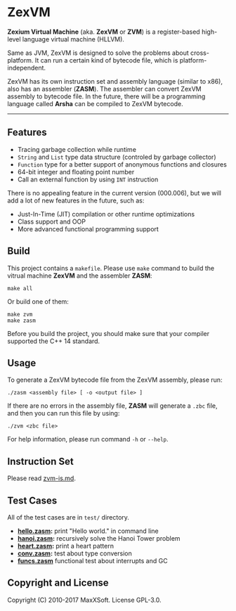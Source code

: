 # ZexVM

**Zexium Virtual Machine** (aka. **ZexVM** or **ZVM**) is a register-based high-level language virtual machine (HLLVM). 

Same as JVM, ZexVM is designed to solve the problems about cross-platform. It can run a certain kind of bytecode file, which is platform-independent. 

ZexVM has its own instruction set and assembly language (similar to x86), also has an assembler (**ZASM**). The assembler can convert ZexVM assembly to bytecode file. In the future, there will be a programming language called **Arsha** can be compiled to ZexVM bytecode. 

---

## Features

- Tracing garbage collection while runtime
- `String` and `List` type data structure (controled by garbage collector)
- `Function` type for a better support of anonymous functions and closures
- 64-bit integer and floating point number
- Call an external function by using `INT` instruction

There is no appealing feature in the current version (000.006), but we will add a lot of new features in the future, such as: 

- Just-In-Time (JIT) compilation or other runtime optimizations
- Class support and OOP
- More advanced functional programming support

## Build

This project contains a `makefile`. Please use `make` command to build the vitrual machine **ZexVM** and the assembler **ZASM**: 

```
make all
```

Or build one of them: 

```
make zvm
make zasm
```

Before you build the project, you should make sure that your compiler supported the C++ 14 standard. 

## Usage

To generate a ZexVM bytecode file from the ZexVM assembly, please run: 

```
./zasm <assembly file> [ -o <output file> ]
```

If there are no errors in the assembly file, **ZASM** will generate a `.zbc` file, and then you can run this file by using: 

```
./zvm <zbc file>
```

For help information, please run command `-h` or `--help`. 

## Instruction Set

Please read [zvm-is.md](zvm-is.md). 

## Test Cases

All of the test cases are in `test/` directory. 

- **[hello.zasm](test/hello.zasm):** print "Hello world." in command line
- **[hanoi.zasm](test/hanoi.zasm):** recursively solve the Hanoi Tower problem
- **[heart.zasm](test/heart.zasm):** print a heart pattern
- **[conv.zasm](test/conv.zasm):** test about type conversion
- **[funcs.zasm](test/funcs.zasm)** functional test about interrupts and GC

## Copyright and License

Copyright (C) 2010-2017 MaxXSoft. License GPL-3.0. 
